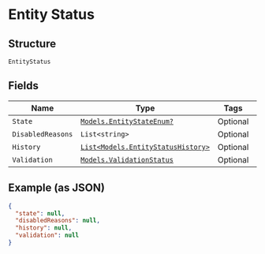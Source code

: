 
# Entity Status

## Structure

`EntityStatus`

## Fields

| Name | Type | Tags | Description |
|  --- | --- | --- | --- |
| `State` | [`Models.EntityStateEnum?`](../../doc/models/entity-state-enum.md) | Optional | - |
| `DisabledReasons` | `List<string>` | Optional | - |
| `History` | [`List<Models.EntityStatusHistory>`](../../doc/models/entity-status-history.md) | Optional | - |
| `Validation` | [`Models.ValidationStatus`](../../doc/models/validation-status.md) | Optional | - |

## Example (as JSON)

```json
{
  "state": null,
  "disabledReasons": null,
  "history": null,
  "validation": null
}
```

